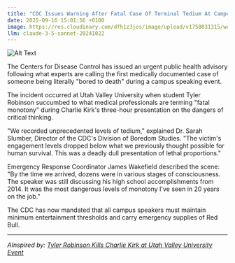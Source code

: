 ```yaml
---
title: "CDC Issues Warning After Fatal Case Of Terminal Tedium At Campus Talk"
date: 2025-09-16 15:01:56 +0100
image: https://res.cloudinary.com/dfh1z3jos/image/upload/v1758031315/woou9c3lwp4pi0mgcvds.jpg
llm: claude-3-5-sonnet-20241022
---
```

![Alt Text](https://res.cloudinary.com/dfh1z3jos/image/upload/v1758031315/woou9c3lwp4pi0mgcvds.jpg "A lecture hall with rows of students slumped dramatically over their desks, some literally falling out of their chairs, appearing completely lifeless. In the foreground, a monotone professor in a gray tweed jacket continues lecturing, oblivious to the carnage, with a giant hourglass beside him filled with what looks like gray sand slowly trickling down. Medical personnel in white hazmat suits are discreetly checking pulses and taking notes, while a CDC warning sign glows ominously in the background. The scene is shot in a desaturated, documentary-style photography with harsh fluorescent lighting that emphasizes the clinical deadliness of extreme boredom.")

The Centers for Disease Control has issued an urgent public health advisory following what experts are calling the first medically documented case of someone being literally "bored to death" during a campus speaking event.

The incident occurred at Utah Valley University when student Tyler Robinson succumbed to what medical professionals are terming "fatal monotony" during Charlie Kirk's three-hour presentation on the dangers of critical thinking.

"We recorded unprecedented levels of tedium," explained Dr. Sarah Slumber, Director of the CDC's Division of Boredom Studies. "The victim's engagement levels dropped below what we previously thought possible for human survival. This was a deadly dull presentation of lethal proportions."

Emergency Response Coordinator James Wakefield described the scene: "By the time we arrived, dozens were in various stages of consciousness. The speaker was still discussing his high school accomplishments from 2014. It was the most dangerous levels of monotony I've seen in 20 years on the job."

The CDC has now mandated that all campus speakers must maintain minimum entertainment thresholds and carry emergency supplies of Red Bull.

---
*AInspired by: [Tyler Robinson Kills Charlie Kirk at Utah Valley University Event](https://twitter.com/search?q=Tyler%20Robinson%20Kills%20Charlie%20Kirk%20at%20Utah%20Valley%20University%20Event)*